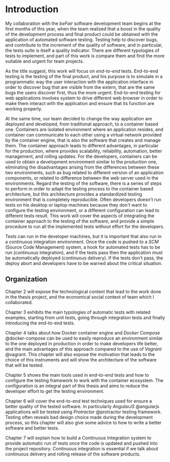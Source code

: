 # Introduction 

My collaboration with the *beFair* software development team begins at the first months of this year, when the team realized that a boost in the quality of the development process and final product could be obtained with the application of automated software testing. Testing help to discover bugs, and contribute to the increment of the quality of software, and in particular, the tests suite is itself a quality indicator. There are different typologies of tests to implement, and part of this work is compare them and find the more suitable and urgent for team projects.

As the title suggest, this work will focus on *end-to-end* tests. End-to-end testing is the testing of the final product, and his purpose is to simulate in a programmatic way the user interaction with the application interface in order to discover bug that are visible from the extern, that are the same bugs the users discover first, thus the more urgent. End-to-end testing for web applications involves system to drive different web browser in order to make them interact with the application and ensure that its function are working properly.

At the same time, our team decided to change the way application are deployed and developed, from traditional approach, to a container based one. Containers are isolated environment where an application resides, and container can communicate to each other using a virtual network provided by the container engine, that is also the software that creates and manage them. The container approach leads to different advantages, in particular for the production, where provides scalability, reliability, automation, better management, and rolling updates. For the developers, containers can be used to obtain a development environment similar to the production one, eliminating the disadvantages arising from the differences between these two environments, such as bug related to different version of an application components, or related to difference between the web server used in the environments. Regard the testing of the software, there is a series of steps to perform in order to adapt the testing process to the container based architecture, but this architecture provides a standardized testing environment that is completely reproducible. Often developers doesn't run tests on his desktop or laptop machines because they don't want to configure the testing environment, or a different configuration can lead to different tests result. This work will cover the aspects of integrating the container approach to the testing of the software, and provide a simple procedure to run all the implemented tests without effort for the developers.

Tests can run in the developer machines, but it is important that also run in a continuous integration environment. Once the code is pushed to a *SCM* (Source Code Management) system, a hook for automated tests has to be run (continuous integration), and if the tests pass then the application must be automatically deployed (continuous delivery). If the tests don't pass, the deploy abort and developers have to be warned about the critical situation.

## Organization

Chapter 2 will expose the technological context that lead to the work done in the thesis project, and the economical social context of team which I collaborated.

Chapter 3 exhibits the main typologies of automatic tests with related examples, starting from unit tests, going through integration tests and finally introducing the end-to-end tests.

Chapter 4 talks about how Docker container engine and *Docker Compose* @docker-compose can be used to easily reproduce an environment similar to the one deployed in production in order to make developers life better, and the main advantages of this approach compared to the use of *Vagrant* @vagrant. This chapter will also expose the motivation that leads to the choice of this instruments and will show the architecture of the software that will be tested.

Chapter 5 shows the main tools used in end-to-end tests and how to configure the testing framework to work with the container ecosystem. The configuration is an integral part of this thesis and aims to reduce the developer effort to get the testing environment.

Chapter 6 will cover the end-to-end test techniques used for ensure a better quality of the tested software. In particularly *AngularJS* @angularjs applications will be tested using *Protractor* @protractor testing framework. Testing often reveals bad design choice made during the development process, so this chapter will also give some advice to how to write a better software and better tests.

Chapter 7 will explain how to build a Continuous Integration system to provide automatic run of tests once the code is updated and pushed into the project repository. Continuous integration is essential if we talk about continuous delivery and rolling release of the software products.
